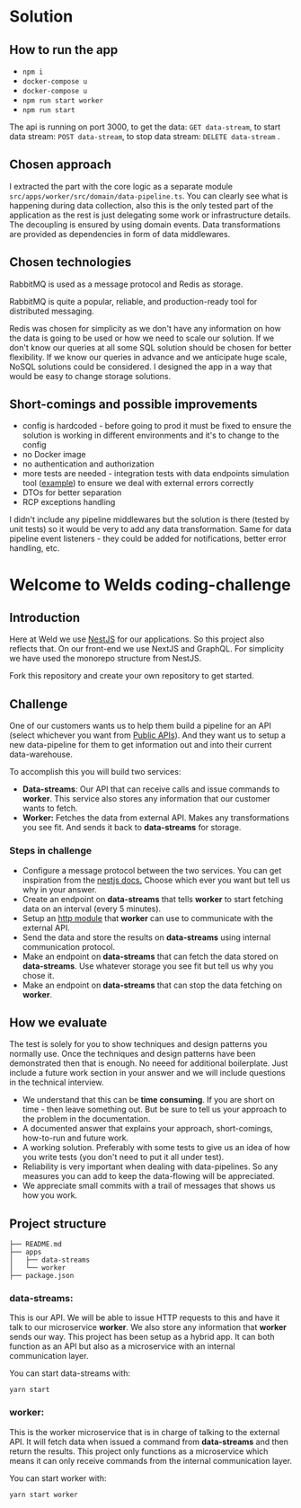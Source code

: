 # Solution

## How to run the app
- `npm i`
- `docker-compose u`
- `docker-compose u`
- `npm run start worker`
- `npm run start`

The api is running on port 3000, to get the data: `GET data-stream`, to start data stream: `POST data-stream`, to stop data stream: `DELETE data-stream` .

## Chosen approach

I extracted the part with the core logic as a separate module `src/apps/worker/src/domain/data-pipeline.ts`. You can clearly see what is happening during data collection, also this is the only tested part of the application as the rest is just delegating some work or infrastructure details. The decoupling is ensured by using domain events. Data transformations are provided as dependencies in form of data middlewares.

## Chosen technologies

RabbitMQ is used as a message protocol and Redis as storage.

RabbitMQ is quite a popular, reliable, and production-ready tool for distributed messaging.

Redis was chosen for simplicity as we don't have any information on how the data is going to be used or how we need to scale our solution. If we don't know our queries at all some SQL solution should be chosen for better flexibility. If we know our queries in advance and we anticipate huge scale, NoSQL solutions could be considered. I designed the app in a way that would be easy to change storage solutions.

## Short-comings and possible improvements

- config is hardcoded - before going to prod it must be fixed to ensure the solution is working in different environments and it's to change to the config
- no Docker image
- no authentication and authorization
- more tests are needed - integration tests with data endpoints simulation tool ([example](https://netflix.github.io/pollyjs/#/)) to ensure we deal with external errors correctly
- DTOs for better separation
- RCP exceptions handling

I didn't include any pipeline middlewares but the solution is there (tested by unit tests) so it would be very to add any data transformation. Same for data pipeline event listeners - they could be added for notifications, better error handling, etc.


# Welcome to Welds coding-challenge

## Introduction
Here at Weld we use [NestJS](https://nestjs.com/) for our applications. So this project also reflects that. On our front-end we use NextJS and GraphQL. For simplicity we have used the monorepo structure from NestJS.

Fork this repository and create your own repository to get started.

## Challenge
One of our customers wants us to help them build a pipeline for an API (select whichever you want from [Public APIs](https://github.com/public-apis/public-apis)). And they want us to setup a new data-pipeline for them to get information out and into their current data-warehouse.

To accomplish this you will build two services:
- **Data-streams**: Our API that can receive calls and issue commands to **worker**. This service also stores any information that our customer wants to fetch.
- **Worker:** Fetches the data from external API. Makes any transformations you see fit. And sends it back to **data-streams** for storage.

### Steps in challenge
- Configure a message protocol between the two services. You can get inspiration from the [nestjs docs.](https://docs.nestjs.com/microservices/basics) Choose which ever you want but tell us why in your answer.
- Create an endpoint on **data-streams** that tells **worker** to start fetching data on an interval (every 5 minutes).
- Setup an [http module](https://docs.nestjs.com/techniques/http-module) that **worker** can use to communicate with the external API.
- Send the data and store the results on **data-streams** using internal communication protocol.
- Make an endpoint on **data-streams** that can fetch the data stored on **data-streams**. Use whatever storage you see fit but tell us why you chose it.
- Make an endpoint on **data-streams** that can stop the data fetching on **worker**.

## How we evaluate
The test is solely for you to show techniques and design patterns you normally use. Once the techniques and design patterns have been demonstrated then that is enough. No neeed for additional boilerplate. Just include a future work section in your answer and we will include questions in the technical interview.

- We understand that this can be **time consuming**. If you are short on time - then leave something out. But be sure to tell us your approach to the problem in the documentation.
- A documented answer that explains your approach, short-comings, how-to-run and future work.
- A working solution. Preferably with some tests to give us an idea of how you write tests (you don't need to put it all under test).
- Reliability is very important when dealing with data-pipelines. So any measures you can add to keep the data-flowing will be appreciated.
- We appreciate small commits with a trail of messages that shows us how you work.

## Project structure
```
├── README.md
├── apps
│   ├── data-streams
│   └── worker
├── package.json
```
### data-streams:
This is our API. We will be able to issue HTTP requests to this and have it talk to our microservice **worker**.
We also store any information that **worker** sends our way. This project has been setup as a hybrid app. It can both function as an API but also as a microservice with an internal communication layer.

You can start data-streams with:
```
yarn start
```

### worker:
This is the worker microservice that is in charge of talking to the external API. It will fetch data when issued a command from **data-streams** and then return the results. This project only functions as a microservice which means it can only receive commands from the internal communication layer.

You can start worker with:
```
yarn start worker
```
